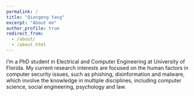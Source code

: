 ```yaml
---
permalink: /
title: "Qiangeng Yang"
excerpt: "About me"
author_profile: true
redirect_from: 
  - /about/
  - /about.html
---
```


I’m a PhD student in Electrical and Computer Engineering at University of Florida. My current research interests are focused on the human factors in computer security issues, such as phishing, disinformation and malware, which involve the knowledge in multiple disciplines, including computer science, social engineering, psychology and law.
